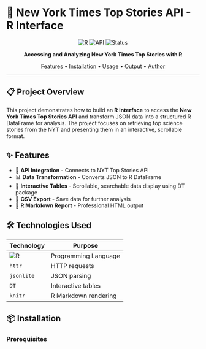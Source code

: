 # 📰 New York Times Top Stories API - R Interface

<div align="center">

![R](https://img.shields.io/badge/R-276DC3?style=for-the-badge&logo=r&logoColor=white)
![API](https://img.shields.io/badge/API-NYTimes-000000?style=for-the-badge&logo=newyorktimes&logoColor=white)
![Status](https://img.shields.io/badge/Status-Complete-success?style=for-the-badge)

**Accessing and Analyzing New York Times Top Stories with R**

[Features](#-features) • [Installation](#-installation) • [Usage](#-usage) • [Output](#-output) • [Author](#-author)

</div>

---

## 📋 Project Overview

This project demonstrates how to build an **R interface** to access the **New York Times Top Stories API** and transform JSON data into a structured R DataFrame for analysis. The project focuses on retrieving top science stories from the NYT and presenting them in an interactive, scrollable format.

## ✨ Features

- 🔌 **API Integration** - Connects to NYT Top Stories API
- 📊 **Data Transformation** - Converts JSON to R DataFrame
- 🎨 **Interactive Tables** - Scrollable, searchable data display using DT package
- 📁 **CSV Export** - Save data for further analysis
- 📝 **R Markdown Report** - Professional HTML output


## 🛠️ Technologies Used

| Technology | Purpose |
|------------|---------|
| ![R](https://img.shields.io/badge/-R-276DC3?style=flat-square&logo=r&logoColor=white) | Programming Language |
| `httr` | HTTP requests |
| `jsonlite` | JSON parsing |
| `DT` | Interactive tables |
| `knitr` | R Markdown rendering |

## 📦 Installation

### Prerequisites
```r
